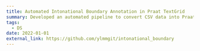 ```yaml
---
title: Automated Intonational Boundary Annotation in Praat TextGrid
summary: Developed an automated pipeline to convert CSV data into Praat TextGrid format, generating a separate TextGrid file for each audio recording. This process streamlines linguistic annotation by ensuring accurate and efficient mapping of time-aligned text data to speech signals.
tags:
  - DS
date: 2022-01-01
external_link: https://github.com/ylmmgit/intonational_boundary
---
```

